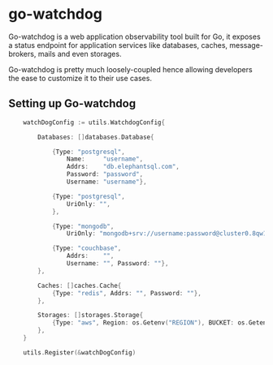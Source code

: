 # go-watchdog
Go-watchdog is a web application observability tool built for Go, it exposes a status endpoint for application services like databases, caches, message-brokers, mails and even storages.


Go-watchdog is pretty much loosely-coupled hence allowing developers the ease to customize it to their use cases.


## Setting up Go-watchdog


``` go
	watchDogConfig := utils.WatchdogConfig{

		Databases: []databases.Database{

			{Type: "postgresql",
				Name:     "username",
				Addrs:    "db.elephantsql.com",
				Password: "password",
				Username: "username"},

			{Type: "postgresql",
				UriOnly: "",
			},

			{Type: "mongodb",
				UriOnly: "mongodb+srv://username:password@cluster0.8qw1s.mongodb.net/myFirstDatabase?retryWrites=true&w=majority"},

			{Type: "couchbase",
				Addrs:    "",
				Username: "", Password: ""},
		},

		Caches: []caches.Cache{
			{Type: "redis", Addrs: "", Password: ""},
		},

		Storages: []storages.Storage{
			{Type: "aws", Region: os.Getenv("REGION"), BUCKET: os.Getenv("BUCKET")},
		},
	}

	utils.Register(&watchDogConfig)

```
